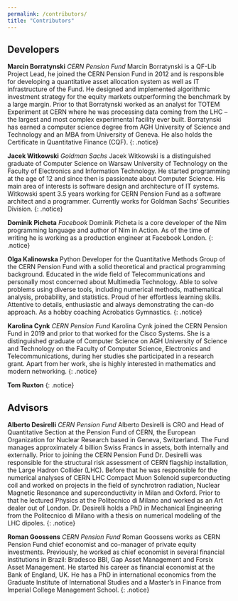 ```yaml
---
permalink: /contributors/
title: "Contributors"
---
```


## Developers

**Marcin Borratynski** *CERN Pension Fund* Marcin Borratynski is a QF-Lib Project Lead, he joined the CERN Pension Fund in 2012 and is responsible for developing a quantitative asset allocation system as well as IT infrastructure of the Fund. He designed and implemented algorithmic investment strategy for the equity markets outperforming the benchmark by a large margin.  Prior to that Borratynski worked as an analyst for TOTEM Experiment at CERN where he was  processing data coming from the LHC – the largest and most complex experimental facility ever built. Borratynski has earned a computer science degree from AGH University of Science and Technology and an MBA from University of Geneva. He also holds the Certificate in Quantitative Finance (CQF).
{: .notice}

**Jacek Witkowski** *Goldman Sachs* Jacek Witkowski is a distinguished graduate of Computer Science on Warsaw University of Technology on the Faculty of Electronics and Information Technology. He started programming at the age of 12 and since then is passionate about Computer Science. His main area of interests is software design and architecture of IT systems. Witkowski spent 3.5 years working for CERN Pension Fund as a software architect and a programmer. Currently works for Goldman Sachs’ Securities Division.
{: .notice}

**Dominik Picheta** *Facebook* Dominik Picheta is a core developer of the Nim programming language and author of Nim in Action. As of the time of writing he is working as a production engineer at Facebook London.
{: .notice}

**Olga Kalinowska** Python Developer for the Quantitative Methods Group of the CERN Pension Fund with a solid theoretical and practical programming background. Educated in the wide field of Telecommunications and personally most concerned about Multimedia Technology. Able to solve problems using diverse tools, including numerical methods, mathematical analysis, probability, and statistics. Proud of her effortless learning skills. Attentive to details, enthusiastic and always demonstrating the can-do approach. As a hobby coaching Acrobatics Gymnastics.
{: .notice}

**Karolina Cynk** *CERN Pension Fund* Karolina Cynk joined the CERN Pension Fund in 2019 and prior to that worked for the Cisco Systems. She is a distinguished graduate of Computer Science on AGH University of Science and Technology on the Faculty of Computer Science, Electronics and Telecommunications, during her studies she participated in a research grant. Apart from her work, she is highly interested in mathematics and modern networking.
{: .notice}

**Tom Ruxton**
{: .notice}

## Advisors

**Alberto Desirelli** *CERN Pension Fund* Alberto Desirelli is CRO and Head of Quantitative Section at the Pension Fund of CERN, the European Organization for Nuclear Research based in Geneva, Switzerland. The Fund manages approximately 4 billion Swiss Francs in assets, both internally and externally. Prior to joining the CERN Pension Fund Dr. Desirelli was responsible for the structural risk assessment of CERN flagship installation, the Large Hadron Collider (LHC). Before that he was responsible for the numerical analyses of CERN LHC Compact Muon Solenoid superconducting coil and worked on projects in the field of synchrotron radiation, Nuclear Magnetic Resonance and superconductivity in Milan and Oxford. Prior to that he lectured Physics at the Politecnico di Milano and worked as an Art dealer out of London. Dr. Desirelli holds a PhD in Mechanical Engineering from the Politecnico di Milano with a thesis on numerical modeling of the LHC dipoles.
{: .notice}

**Roman Goossens** *CERN Pension Fund* Roman Goossens works as CERN Pension Fund chief economist and co-manager of private equity investments. Previously, he worked as chief economist in several financial institutions in Brazil: Bradesco BBI, Gap Asset Management and Forsix Asset Management. He started his career as financial economist at the Bank of England, UK. He has a PhD in international economics from the Graduate Institute of International Studies and a Master’s in Finance from Imperial College Management School. 
{: .notice}
